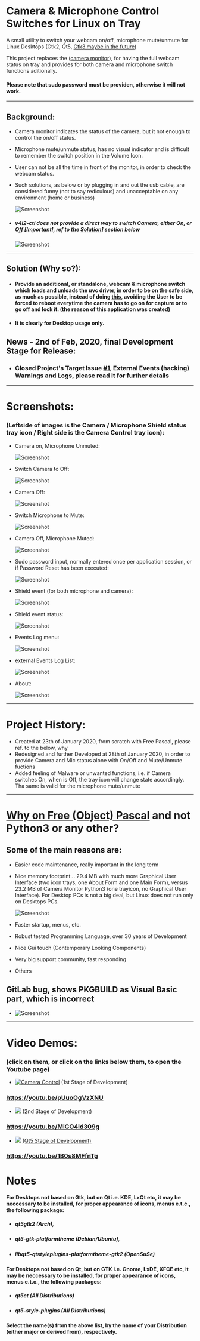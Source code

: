# Camera & Microphone Control Switches for Linux on Tray

A small utility to switch your webcam on/off, microphone mute/unmute for Linux Desktops (Gtk2, Qt5, [Gtk3 maybe in the future](https://gitlab.com/psposito/camera-control-webcam-switch-indicator/issues/4))

This project replaces the ([camera monitor](https://launchpad.net/cameramonitor)), for having the full webcam status on tray and provides for both camera and microphone switch functions aditionally.

#### Please note that sudo password must be providen, otherwise it will not work. 

--------------------------------------------------------------------------------------------------------------------------------------------------------------------

## Background:

- Camera monitor indicates the status of the camera, but it not enough to control the on/off status.
- Microphone mute/unmute status, has no visual indicator and is difficult to remember the switch position in the Volume Icon.
- User can not be all the time in front of the monitor, in order to check the webcam status.
- Such solutions, as below or by plugging in and out the usb cable, are considered funny (not to say rediculous) and unacceptable on any environment (home or business)

    ![Screenshot](https://imgur.com/MmQeg2Y.png)

- ##### v4l2-ctl does not provide a direct way to switch Camera, either On, or Off [Important!, ref to the [Solution](https://gitlab.com/psposito/camera-control-webcam-switch-indicator/-/blob/master/README.md#solution-why-so)] section below

    ![Screenshot](https://imgur.com/wF4RCu5.png)
---------------------------------------------------------------------------------------------------------------------------------------------------------------------

## Solution (Why so?):

- #### Provide an additional, or standalone, webcam & microphone switch which loads and unloads the uvc driver, in order to be on the safe side, as much as possible, instead of doing [this](https://linoxide.com/linux-how-to/disable-webcam-microphone-linux/), avoiding the User to be forced to reboot everytime the camera has to go on for capture or to go off and lock it. (the reason of this application was created)
- #### It is clearly for Desktop usage only.

## News - 2nd of Feb, 2020, final Development Stage for Release:

- ### Closed Project's Target Issue [#1](https://gitlab.com/psposito/camera-control-webcam-switch-indicator/issues/1), External Events (hacking) Warnings and Logs, please read it for further details

---------------------------------------------------------------------------------------------------------------------------------------------------------------------

# Screenshots: 
### (Leftside of images is the Camera / Microphone Shield status tray icon / Right side is the Camera Control tray icon):

- Camera on, Microphone Unmuted:

    ![Screenshot](https://imgur.com/I8S4mJF.png)    

- Switch Camera to Off:
    
    ![Screenshot](https://imgur.com/JfVuGQY.png) 

- Camera Off:

    ![Screenshot](https://imgur.com/YObzn0e.png)

- Switch Microphone to Mute:
    
    ![Screenshot](https://imgur.com/arNUBSa.png)

- Camera Off, Microphone Muted:

    ![Screenshot](https://imgur.com/c4OU1SX.png)

- Sudo password input, normally entered once per application session, or if Password Reset has been executed:
    
    ![Screenshot](https://imgur.com/kJgWbmI.png)   

- Shield event (for both microphone and camera):
    
    ![Screenshot](https://imgur.com/wbHBcjG.png)

- Shield event status:

    ![Screenshot](https://imgur.com/EDK0Liu.png)
    
- Events Log menu:
    
    ![Screenshot](https://imgur.com/9KKZa2u.png)

- external Events Log List:
    
    ![Screenshot](https://imgur.com/5f5K4d8.png)

- About: 

    ![Screenshot](https://imgur.com/XB9hrBY.png)

---------------------------------------------------------------------------------------------------------------------------------------------------------------------
# Project History:

- Created at 23th of January 2020, from scratch with Free Pascal, please ref. to the below, why
- Redesigned and further Developed at 28th of January 2020, in order to provide Camera and Mic status alone with On/Off and Mute/Unmute fuctions   
- Added feeling of Malware or unwanted functions, i.e. if Camera switches On, when is Off, the tray icon will change state accordingly. Tha same is valid for the microphone mute/unmute

---------------------------------------------------------------------------------------------------------------------------------------------------------------------
# [Why on Free (Object) Pascal](https://dubst3pp4.github.io/post/2017-10-03-why-i-use-object-pascal/) and not Python3 or any other?

## Some of the main reasons are:

- Easier code maintenance, really important in the long term

- Nice memory footprint... 29.4 MB with much more Graphical User Interface (two icon trays, one About Form and one Main Form), versus 23.2 MB of Camera Monitor Python3 (one trayicon, no Graphical User Interface). For Desktop PCs is not a big deal, but Linux does not run only on Desktops PCs.

    ![Screenshot](https://imgur.com/A7rIahz.png)
    
- Faster startup, menus, etc. 
- Robust tested Programming Language, over 30 years of Development
- Nice Gui touch (Contemporary Looking Components)
- Very big support community, fast responding
- Others

## GitLab bug, shows PKGBUILD as Visual Basic part, which is incorrect

-   ![Screenshot](https://imgur.com/hb9FcKJ.png)
    
    
----------------------------------------------------------------------------------------------------------------------------------------------------------------------
# Video Demos: 

### (click on them, or click on the links below them, to open the Youtube page)

-   [![Camera Control](http://img.youtube.com/vi/pUuoOgVzXNU/0.jpg)](http://www.youtube.com/watch?v=pUuoOgVzXNU "Camera Control Video") (1st Stage of Development)

###         https://youtu.be/pUuoOgVzXNU 

-   [![](http://img.youtube.com/vi/MiGO4id309g/0.jpg)](http://www.youtube.com/watch?v=MiGO4id309g "Camera and Microphone Control for Linux 2") (2nd Stage of Development)

###         https://youtu.be/MiGO4id309g 

-   [![](http://img.youtube.com/vi/1B0s8MFfnTg/0.jpg)](http://www.youtube.com/watch?v=1B0s8MFfnTg "CameraControlQt5") [(Qt5 Stage of Development)](https://gitlab.com/psposito/camera-control-webcam-switch-indicator/issues/4)

###         https://youtu.be/1B0s8MFfnTg

# Notes

#### For Desktops not based on Gtk, but on Qt i.e. KDE, LxQt etc, it may be neccessary to be installed, for proper appearance of icons, menus e.t.c., the following package: 

- ##### qt5gtk2 (Arch), 
- ##### qt5-gtk-platformtheme (Debian/Ubuntu),
- ##### libqt5-qtstyleplugins-platformtheme-gtk2 (OpenSuSe) 

#### For Desktops not based on Qt, but on GTK i.e. Gnome, LxDE, XFCE etc, it may be neccessary to be installed, for proper appearance of icons, menus e.t.c., the following packages: 

- ##### qt5ct (All Distributions)
- ##### qt5-style-plugins (All Distributions)


#### Select the name(s) from the above list, by the name of your Distribution (either major or derived from), respectively.